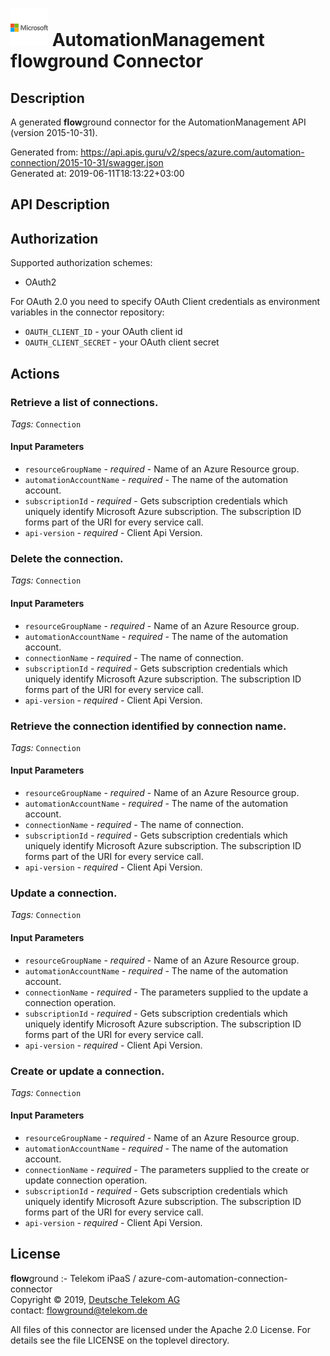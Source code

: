 # ![LOGO](logo.png) AutomationManagement **flow**ground Connector

## Description

A generated **flow**ground connector for the AutomationManagement API (version 2015-10-31).

Generated from: https://api.apis.guru/v2/specs/azure.com/automation-connection/2015-10-31/swagger.json<br/>
Generated at: 2019-06-11T18:13:22+03:00

## API Description



## Authorization

Supported authorization schemes:
- OAuth2

For OAuth 2.0 you need to specify OAuth Client credentials as environment variables in the connector repository:
* `OAUTH_CLIENT_ID` - your OAuth client id
* `OAUTH_CLIENT_SECRET` - your OAuth client secret

## Actions

### Retrieve a list of connections.

*Tags:* `Connection`

#### Input Parameters
* `resourceGroupName` - _required_ - Name of an Azure Resource group.
* `automationAccountName` - _required_ - The name of the automation account.
* `subscriptionId` - _required_ - Gets subscription credentials which uniquely identify Microsoft Azure subscription. The subscription ID forms part of the URI for every service call.
* `api-version` - _required_ - Client Api Version.

### Delete the connection.

*Tags:* `Connection`

#### Input Parameters
* `resourceGroupName` - _required_ - Name of an Azure Resource group.
* `automationAccountName` - _required_ - The name of the automation account.
* `connectionName` - _required_ - The name of connection.
* `subscriptionId` - _required_ - Gets subscription credentials which uniquely identify Microsoft Azure subscription. The subscription ID forms part of the URI for every service call.
* `api-version` - _required_ - Client Api Version.

### Retrieve the connection identified by connection name.

*Tags:* `Connection`

#### Input Parameters
* `resourceGroupName` - _required_ - Name of an Azure Resource group.
* `automationAccountName` - _required_ - The name of the automation account.
* `connectionName` - _required_ - The name of connection.
* `subscriptionId` - _required_ - Gets subscription credentials which uniquely identify Microsoft Azure subscription. The subscription ID forms part of the URI for every service call.
* `api-version` - _required_ - Client Api Version.

### Update a connection.

*Tags:* `Connection`

#### Input Parameters
* `resourceGroupName` - _required_ - Name of an Azure Resource group.
* `automationAccountName` - _required_ - The name of the automation account.
* `connectionName` - _required_ - The parameters supplied to the update a connection operation.
* `subscriptionId` - _required_ - Gets subscription credentials which uniquely identify Microsoft Azure subscription. The subscription ID forms part of the URI for every service call.
* `api-version` - _required_ - Client Api Version.

### Create or update a connection.

*Tags:* `Connection`

#### Input Parameters
* `resourceGroupName` - _required_ - Name of an Azure Resource group.
* `automationAccountName` - _required_ - The name of the automation account.
* `connectionName` - _required_ - The parameters supplied to the create or update connection operation.
* `subscriptionId` - _required_ - Gets subscription credentials which uniquely identify Microsoft Azure subscription. The subscription ID forms part of the URI for every service call.
* `api-version` - _required_ - Client Api Version.

## License

**flow**ground :- Telekom iPaaS / azure-com-automation-connection-connector<br/>
Copyright © 2019, [Deutsche Telekom AG](https://www.telekom.de)<br/>
contact: flowground@telekom.de

All files of this connector are licensed under the Apache 2.0 License. For details
see the file LICENSE on the toplevel directory.
